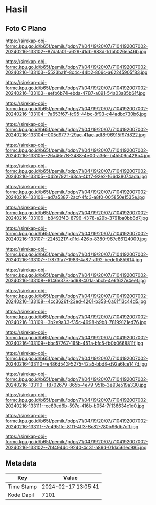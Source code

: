 # Hasil

## Foto C Plano

https://sirekap-obj-formc.kpu.go.id/b65f/pemilu/pdpr/71/04/19/20/07/7104192007002-20240216-133102--87dafa01-a629-41cb-983d-1dbb026ea46b.jpg

https://sirekap-obj-formc.kpu.go.id/b65f/pemilu/pdpr/71/04/19/20/07/7104192007002-20240216-133103--5523ba1f-8c4c-44b2-806c-a62245905f83.jpg

https://sirekap-obj-formc.kpu.go.id/b65f/pemilu/pdpr/71/04/19/20/07/7104192007002-20240216-133103--eefb6b74-ebda-4787-a091-54a03a85b61f.jpg

https://sirekap-obj-formc.kpu.go.id/b65f/pemilu/pdpr/71/04/19/20/07/7104192007002-20240216-133104--7a653f67-fc95-44bc-8f93-c44adbc730b6.jpg

https://sirekap-obj-formc.kpu.go.id/b65f/pemilu/pdpr/71/04/19/20/07/7104192007002-20240216-133104--005d9777-29ac-41ae-adf8-96915f97d822.jpg

https://sirekap-obj-formc.kpu.go.id/b65f/pemilu/pdpr/71/04/19/20/07/7104192007002-20240216-133105--26a46e78-2488-4e00-a36e-b45509c428b4.jpg

https://sirekap-obj-formc.kpu.go.id/b65f/pemilu/pdpr/71/04/19/20/07/7104192007002-20240216-133105--042e7921-63ca-4bf7-92e2-f66d38074ada.jpg

https://sirekap-obj-formc.kpu.go.id/b65f/pemilu/pdpr/71/04/19/20/07/7104192007002-20240216-133106--ad7a5387-2acf-4fc3-a8f0-005850e1535e.jpg

https://sirekap-obj-formc.kpu.go.id/b65f/pemilu/pdpr/71/04/19/20/07/7104192007002-20240216-133106--b8493f43-8796-4378-a29b-3761ba0bb8d7.jpg

https://sirekap-obj-formc.kpu.go.id/b65f/pemilu/pdpr/71/04/19/20/07/7104192007002-20240216-133107--22452217-d1fd-426b-8380-967e86124009.jpg

https://sirekap-obj-formc.kpu.go.id/b65f/pemilu/pdpr/71/04/19/20/07/7104192007002-20240216-133107--f7873fa7-1983-4a87-a192-bedefb859f14.jpg

https://sirekap-obj-formc.kpu.go.id/b65f/pemilu/pdpr/71/04/19/20/07/7104192007002-20240216-133108--8146e373-ad98-401a-abcb-4e6f627e4eef.jpg

https://sirekap-obj-formc.kpu.go.id/b65f/pemilu/pdpr/71/04/19/20/07/7104192007002-20240216-133108--4cc3626f-23ed-4201-b358-6a01f13c44d5.jpg

https://sirekap-obj-formc.kpu.go.id/b65f/pemilu/pdpr/71/04/19/20/07/7104192007002-20240216-133109--3b2e9a33-f35c-4998-b9b8-78199121ed76.jpg

https://sirekap-obj-formc.kpu.go.id/b65f/pemilu/pdpr/71/04/19/20/07/7104192007002-20240216-133109--bbc57767-165b-451a-bfc5-fb0b0668811f.jpg

https://sirekap-obj-formc.kpu.go.id/b65f/pemilu/pdpr/71/04/19/20/07/7104192007002-20240216-133110--e486d543-5275-42a5-bbd8-d92a6fce147d.jpg

https://sirekap-obj-formc.kpu.go.id/b65f/pemilu/pdpr/71/04/19/20/07/7104192007002-20240216-133110--f8702679-865b-4e79-951b-3e93e519a330.jpg

https://sirekap-obj-formc.kpu.go.id/b65f/pemilu/pdpr/71/04/19/20/07/7104192007002-20240216-133111--cc89ed6b-597e-416b-b054-7f136634c1d0.jpg

https://sirekap-obj-formc.kpu.go.id/b65f/pemilu/pdpr/71/04/19/20/07/7104192007002-20240216-133111--7e4951fe-8111-4ff3-8c82-780b96db7cff.jpg

https://sirekap-obj-formc.kpu.go.id/b65f/pemilu/pdpr/71/04/19/20/07/7104192007002-20240216-133102--7bf4944c-9240-4c31-a89d-01da561ec985.jpg


## Metadata

| Key        | Value               |
| ---------- | ------------------- |
| Time Stamp | 2024-02-17 13:05:41 |
| Kode Dapil | 7101                |



